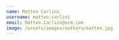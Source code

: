 ```yaml
---
name: Matteo Carlini
username: matteo.carlini
email: Matteo.Carlini@arm.com
image: /assets/images/authors/matteo.jpg
---
```

